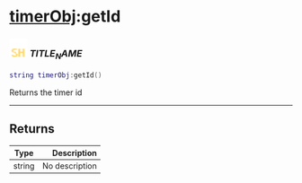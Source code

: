 # [timerObj](../timerobj/README.md):getId

### <img src="../../.gitbook/assets/shared.png" width="32" height="32" /> $TITLE_NAME$

```lua
string timerObj:getId()
```

Returns the timer id<br>

-----------------
## Returns

| Type   | Description |
| ------ | ----------: |
| string | No description |
